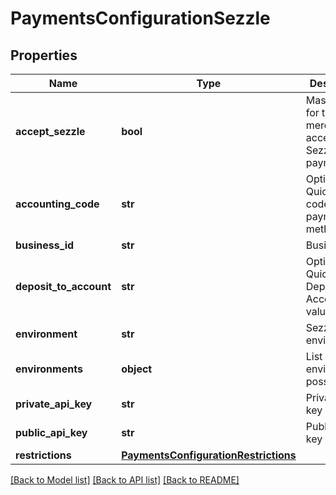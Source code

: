 # PaymentsConfigurationSezzle

## Properties
Name | Type | Description | Notes
------------ | ------------- | ------------- | -------------
**accept_sezzle** | **bool** | Master flag for this merchant accepting Sezzle payments | [optional] 
**accounting_code** | **str** | Optional Quickbooks code for this payment method | [optional] 
**business_id** | **str** | Business ID | [optional] 
**deposit_to_account** | **str** | Optional Quickbooks Deposit to Account value | [optional] 
**environment** | **str** | Sezzle environment | [optional] 
**environments** | **object** | List of environments possible | [optional] 
**private_api_key** | **str** | Private API key | [optional] 
**public_api_key** | **str** | Public API key | [optional] 
**restrictions** | [**PaymentsConfigurationRestrictions**](PaymentsConfigurationRestrictions.md) |  | [optional] 

[[Back to Model list]](../README.md#documentation-for-models) [[Back to API list]](../README.md#documentation-for-api-endpoints) [[Back to README]](../README.md)


